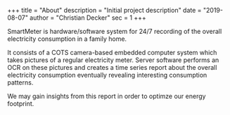 +++
title = "About"
description = "Initial project description"
date = "2019-08-07"
author = "Christian Decker"
sec = 1
+++

SmartMeter is hardware/software system for 24/7 recording of the overall electricity consumption in a family home. 

It consists of a COTS camera-based embedded computer system which takes pictures of a regular electricity meter. Server software performs an OCR on these pictures and creates a time series report about the overall electricity consumption eventually revealing interesting consumption patterns. 

We may gain insights from this report in order to optimze our energy footprint. 
 




